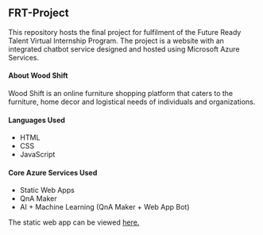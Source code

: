 ## FRT-Project
This repository hosts the final project for fulfilment of the Future Ready Talent Virtual Internship Program. The project is a website with an integrated chatbot service designed and hosted using Microsoft Azure Services.

#### About Wood Shift
Wood Shift is an online furniture shopping platform that caters to the furniture, home decor and logistical needs of individuals and organizations.

#### Languages Used
  - HTML
  - CSS
  - JavaScript

#### Core Azure Services Used
  - Static Web Apps
  - QnA Maker
  - AI + Machine Learning (QnA Maker + Web App Bot)

The static web app can be viewed [here.](https://salmon-sea-0f7084d00.1.azurestaticapps.net)

